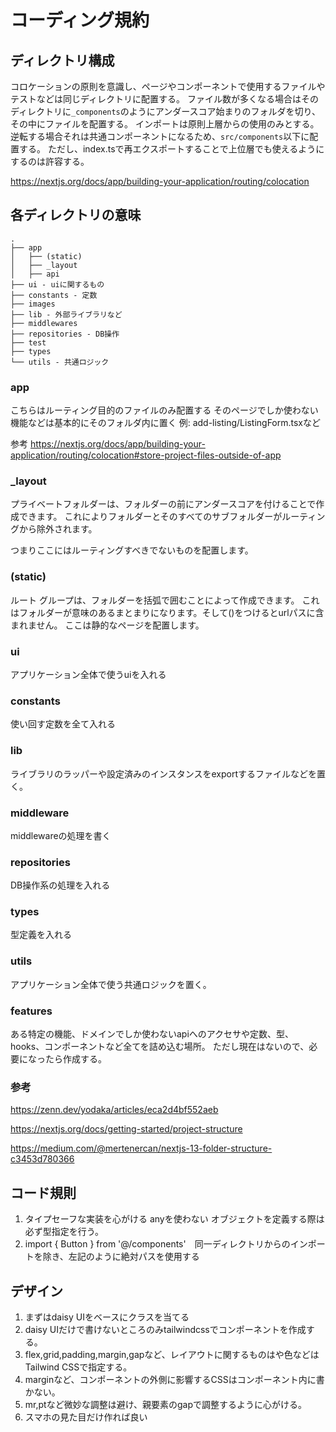 # コーディング規約

## ディレクトリ構成

コロケーションの原則を意識し、ページやコンポーネントで使用するファイルやテストなどは同じディレクトリに配置する。
ファイル数が多くなる場合はそのディレクトリに`_components`のようにアンダースコア始まりのフォルダを切り、その中にファイルを配置する。
インポートは原則上層からの使用のみとする。
逆転する場合それは共通コンポーネントになるため、`src/components`以下に配置する。
ただし、index.tsで再エクスポートすることで上位層でも使えるようにするのは許容する。

<https://nextjs.org/docs/app/building-your-application/routing/colocation>

## 各ディレクトリの意味

```
.
├── app
│   ├── (static)
│   ├── _layout
│   ├── api
├── ui - uiに関するもの
├── constants - 定数
├── images
├── lib - 外部ライブラリなど
├── middlewares
├── repositories - DB操作
├── test
├── types
└── utils - 共通ロジック
```

### app

こちらはルーティング目的のファイルのみ配置する
そのページでしか使わない機能などは基本的にそのフォルダ内に置く
例: add-listing/ListingForm.tsxなど

参考
https://nextjs.org/docs/app/building-your-application/routing/colocation#store-project-files-outside-of-app

### \_layout

プライベートフォルダーは、フォルダーの前にアンダースコアを付けることで作成できます。
これによりフォルダーとそのすべてのサブフォルダーがルーティングから除外されます。

つまりここにはルーティングすべきでないものを配置します。

### (static)

ルート グループは、フォルダーを括弧で囲むことによって作成できます。
これはフォルダーが意味のあるまとまりになります。そして()をつけるとurlパスに含まれません。
ここは静的なページを配置します。

### ui

アプリケーション全体で使うuiを入れる

### constants

使い回す定数を全て入れる

### lib

ライブラリのラッパーや設定済みのインスタンスをexportするファイルなどを置く。

### middleware

middlewareの処理を書く

### repositories

DB操作系の処理を入れる

### types

型定義を入れる

### utils

アプリケーション全体で使う共通ロジックを置く。

### features

ある特定の機能、ドメインでしか使わないapiへのアクセサや定数、型、hooks、コンポーネントなど全てを詰め込む場所。
ただし現在はないので、必要になったら作成する。

### 参考

https://zenn.dev/yodaka/articles/eca2d4bf552aeb

https://nextjs.org/docs/getting-started/project-structure

https://medium.com/@mertenercan/nextjs-13-folder-structure-c3453d780366

## コード規則

1. タイプセーフな実装を心がける
   anyを使わない
   オブジェクトを定義する際は必ず型指定を行う。
2. import { Button } from '@/components'　同一ディレクトリからのインポートを除き、左記のように絶対パスを使用する

## デザイン

1. まずはdaisy UIをベースにクラスを当てる
2. daisy UIだけで書けないところのみtailwindcssでコンポーネントを作成する。
3. flex,grid,padding,margin,gapなど、レイアウトに関するものはや色などはTailwind CSSで指定する。
4. marginなど、コンポーネントの外側に影響するCSSはコンポーネント内に書かない。
5. mr,ptなど微妙な調整は避け、親要素のgapで調整するように心がける。
6. スマホの見た目だけ作れば良い
